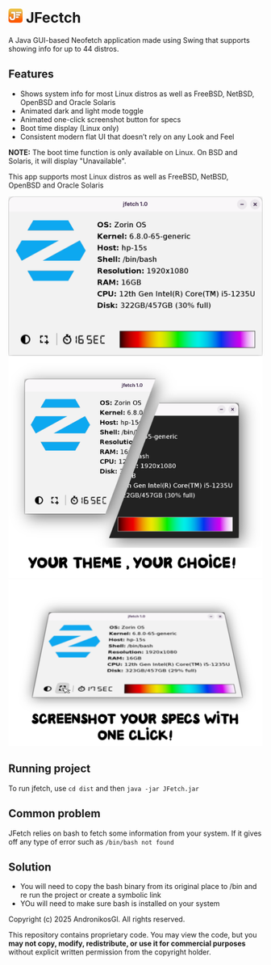 # <img src="src/jfetch/icon.png" alt="icon" width="28"/> JFectch  
A Java GUI-based Neofetch application made using Swing that supports showing info for up to 44 distros. 


## Features
- Shows system info for most Linux distros as well as FreeBSD, NetBSD, OpenBSD and Oracle Solaris
- Animated dark and light mode toggle
- Animated one-click screenshot button for specs
- Boot time display (Linux only)
- Consistent modern flat UI that doesn’t rely on any Look and Feel
  
**NOTE:** The boot time function is only available on Linux. On BSD and Solaris, it will display "Unavailable".



This app supports most Linux distros as well as FreeBSD, NetBSD, OpenBSD and Oracle Solaris


<img src="screenshots/Light.png" alt="Light mode screenshot" width="600"/>
<img src="screenshots/Toggle.png" alt="Mix screenshot" width="600"/>   <img src="screenshots/save.png" alt="SCreenshot button screenshot" width="600"/>

## Running project
To run jfetch, use `cd dist` and then `java -jar JFetch.jar`

## Common problem
JFetch relies on bash to fetch some information from your system. If it gives off any type of error such as `/bin/bash not found`
## Solution
- You will need to copy the bash binary from its original place to /bin and re run the project or create a symbolic link
- YOu will need to make sure bash is installed on your system

Copyright (c) 2025 AndronikosGl. All rights reserved.

This repository contains proprietary code. You may view the code, but you **may not copy, modify, redistribute, or use it for commercial purposes** without explicit written permission from the copyright holder.



